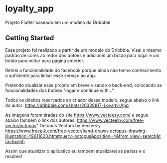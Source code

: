 # loyalty_app

Projeto Flutter baseado em um modelo do Dribbble

## Getting Started

Esse projeto foi realizado a partir de um modelo do Dribbble. 
Visei o mesmo padrão de cores ao redor dos botões e adicionei um botão para logar e um botão para voltar para página anterior.

Retirei a funcionalidade do facebook porque ainda não tenho conhecimento o suficiente para linkar esse serviço ao app.

Pretendo atualizar esse projeto em breve visando o back-end, colocando as funcionalidades dos botões "logar e continue with..."

Todos os direitos reservados ao criador desse modelo, segue abaixo o link do autor: 
https://dribbble.com/shots/20328817-Loyalty-App

As imagens foram tiradas do site https://www.vecteezy.com/ e segue abaixo também o link dos autores:
https://www.vecteezy.com/free-vector/octopus" Octopus Vectors by Vecteezy
https://www.freepik.com/free-vector/hand-drawn-octopus-drawing-illustration_49611623.htm#query=octopus&position=4&from_view=search&track=sph

Assim que atualizar o aplicativo eu também atualizarei as pastas e o readme!
